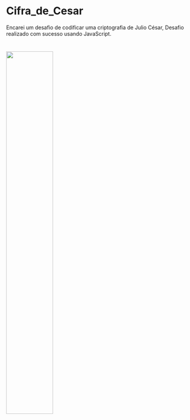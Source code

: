 # Cifra_de_Cesar
Encarei um desafio de codificar uma criptografia de Julio César, Desafio realizado com sucesso usando JavaScript.
#
<img src="https://media.giphy.com/media/ejyVwcZL7Ml4WKt6QH/giphy.gif" width="50%" height="50%" />

